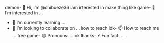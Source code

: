 demon- 👋 Hi, I’m @chibueze36
iam interested in make thing like game- 👀 I’m interested in ...
- 🌱 I’m currently learning ...
- 💞️ I’m looking to collaborate on ...
how to reach idk- 📫 How to reach me ...
free game- 😄 Pronouns: ...
ok thanks- ⚡ Fun fact: ...

<!---
chibueze36/chibueze36 is a ✨ special ✨ repository because its `README.md` (this file) appears on your GitHub profile.
You can click the Preview link to take a look at your changes.
--->
